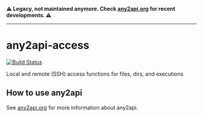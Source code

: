 **⚠️ Legacy, not maintained anymore. Check [any2api.org](http://any2api.org) for recent developments. ⚠️**

----

# any2api-access

[![Build Status](https://travis-ci.org/any2api/any2api-access.svg?branch=master)](https://travis-ci.org/any2api/any2api-access)

Local and remote (SSH) access functions for files, dirs, and executions



## How to use any2api

See [any2api.org](http://any2api.org) for more information about any2api.
